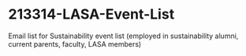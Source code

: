 # 213314-LASA-Event-List
Email list for Sustainability event list (employed in sustainability alumni, current parents, faculty, LASA members)
